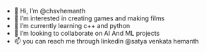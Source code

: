 - 👋 Hi, I’m @chsvhemanth
- 👀 I’m interested in creating games and making films
- 🌱 I’m currently learning c++ and python
- 💞️ I’m looking to collaborate on AI And ML projects
- 📫 you can reach me through linkedin @satya venkata hemanth

<!---
chsvhemanth/chsvhemanth is a ✨ special ✨ repository because its `README.md` (this file) appears on your GitHub profile.
You can click the Preview link to take a look at your changes.
--->
